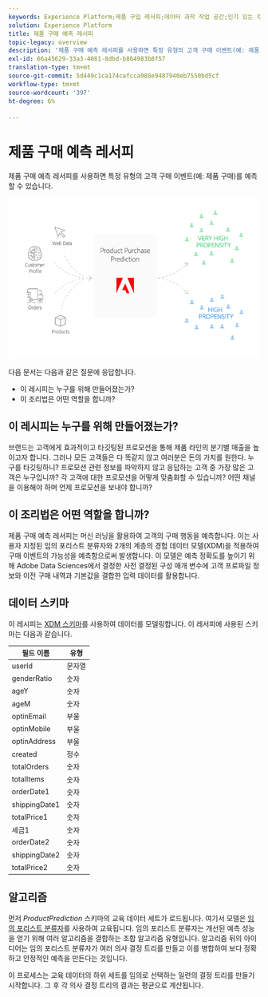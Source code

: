 ```yaml
---
keywords: Experience Platform;제품 구입 레서피;데이터 과학 작업 공간;인기 있는 주제;레서피;사전 작성 레서피;;product purchase recipe;Data Science Workspace;popular topics;recipes;pre build recipe
solution: Experience Platform
title: 제품 구매 예측 레서피
topic-legacy: overview
description: '제품 구매 예측 레서피를 사용하면 특정 유형의 고객 구매 이벤트(예: 제품 구매)를 예측할 수 있습니다.'
exl-id: 66a45629-33a3-4081-8dbd-b864983b8f57
translation-type: tm+mt
source-git-commit: 5d449c1ca174cafcca988e9487940eb7550bd5cf
workflow-type: tm+mt
source-wordcount: '397'
ht-degree: 6%

---
```


# 제품 구매 예측 레서피

제품 구매 예측 레서피를 사용하면 특정 유형의 고객 구매 이벤트(예: 제품 구매)를 예측할 수 있습니다.

![](../images/pre-built-recipes/ppp_bigpicture.png)

다음 문서는 다음과 같은 질문에 응답합니다.
* 이 레시피는 누구를 위해 만들어졌는가?
* 이 조리법은 어떤 역할을 합니까?

## 이 레시피는 누구를 위해 만들어졌는가?

브랜드는 고객에게 효과적이고 타깃팅된 프로모션을 통해 제품 라인의 분기별 매출을 높이고자 합니다. 그러나 모든 고객들은 다 똑같지 않고 여러분은 돈의 가치를 원한다. 누구를 타깃팅하니? 프로모션 관련 정보를 파악하지 않고 응답하는 고객 중 가장 많은 고객은 누구입니까? 각 고객에 대한 프로모션을 어떻게 맞춤화할 수 있습니까? 어떤 채널을 이용해야 하며 언제 프로모션을 보내야 합니까?

## 이 조리법은 어떤 역할을 합니까?

제품 구매 예측 레서피는 머신 러닝을 활용하여 고객의 구매 행동을 예측합니다. 이는 사용자 지정된 임의 포리스트 분류자와 2개의 계층의 경험 데이터 모델(XDM)을 적용하여 구매 이벤트의 가능성을 예측함으로써 발생합니다. 이 모델은 예측 정확도를 높이기 위해 Adobe Data Sciences에서 결정한 사전 결정된 구성 매개 변수에 고객 프로파일 정보와 이전 구매 내역과 기본값을 결합한 입력 데이터를 활용합니다.

## 데이터 스키마

이 레시피는 [XDM 스키마](../../xdm/home.md)를 사용하여 데이터를 모델링합니다. 이 레서피에 사용된 스키마는 다음과 같습니다.

| 필드 이름 | 유형 |
--- | ---
| userId | 문자열 |
| genderRatio | 숫자 |
| ageY | 숫자 |
| ageM | 숫자 |
| optinEmail | 부울 |
| optinMobile | 부울 |
| optinAddress | 부울 |
| created | 정수 |
| totalOrders | 숫자 |
| totalItems | 숫자 |
| orderDate1 | 숫자 |
| shippingDate1 | 숫자 |
| totalPrice1 | 숫자 |
| 세금1 | 숫자 |
| orderDate2 | 숫자 |
| shippingDate2 | 숫자 |
| totalPrice2 | 숫자 |


## 알고리즘

먼저 *ProductPrediction* 스키마의 교육 데이터 세트가 로드됩니다. 여기서 모델은 [임의 포리스트 분류자](https://scikit-learn.org/stable/modules/generated/sklearn.ensemble.RandomForestClassifier.html)를 사용하여 교육됩니다. 임의 포리스트 분류자는 개선된 예측 성능을 얻기 위해 여러 알고리즘을 결합하는 조합 알고리즘 유형입니다. 알고리즘 뒤의 아이디어는 임의 포리스트 분류자가 여러 의사 결정 트리를 만들고 이를 병합하여 보다 정확하고 안정적인 예측을 만든다는 것입니다.

이 프로세스는 교육 데이터의 하위 세트를 임의로 선택하는 일련의 결정 트리를 만들기 시작합니다. 그 후 각 의사 결정 트리의 결과는 평균으로 계산됩니다.
